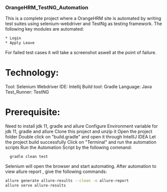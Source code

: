 ### OrangeHRM_TestNG_Automation
This is a complete project where a OrangeHRM site is automated by writing test suites using selenium-webdriver and TestNg as testing framework.
The following key modules are automated:

```bash
* Login
* Apply Leave
  ```
For failed test cases it will take a screenshot aswell at the point of failure.

# Technology:
Tool: Selenium Webdriver
IDE: Intellij
Build tool: Gradle
Language: Java
Test_Runner: TestNG

# Prerequisite:
Need to install jdk 11, gradle and allure
Configure Environment variable for jdk 11, gradle and allure
Clone this project and unzip it
Open the project folder
Double click on "build.gradle" and open it through IntellIJ IDEA
Let the project build successfully
Click on "Terminal" and run the automation scripts
Run the Automation Script by the following command:
```bash
  gradle clean test
```
Selenium will open the browser and start automating.
After automation to view allure report , give the following commands:
```bash
allure generate allure-results --clean -o allure-report
allure serve allure-results
```
